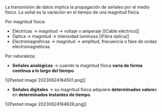 La transmisión de datos implica la propagación de señales por el medio físico. La señal es la variación en el tiempo de una magnitud física.

Por magnitud física: 
- Eléctricas -> magnitud -> voltaje o amperaje [[Cable eléctrico]]
- Óptica -> magnitud -> intensidad luminosa [[Fibra óptica]]
- Electromagnéticas -> magnitud -> amplitud, frecuencia o fase de ondas electromagnéticas

Por naturaleza:
- **Señales analógicas** -> cuando la magnitud física **varia de forma continua a lo largo del tiempo**.

![[Pasted image 20230624164501.png]]
- **Señales digitales** -> su magnitud física adquiere **determinados valore**s en **determinados instantes de tiempo**.

![[Pasted image 20230624164626.png]]
